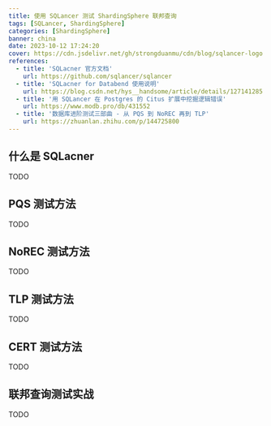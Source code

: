 ```yaml
---
title: 使用 SQLancer 测试 ShardingSphere 联邦查询
tags: [SQLancer, ShardingSphere]
categories: [ShardingSphere]
banner: china
date: 2023-10-12 17:24:20
cover: https://cdn.jsdelivr.net/gh/strongduanmu/cdn/blog/sqlancer-logo.png
references:
  - title: 'SQLacner 官方文档'
    url: https://github.com/sqlancer/sqlancer
  - title: 'SQLacner for Databend 使用说明'
    url: https://blog.csdn.net/hys__handsome/article/details/127141285
  - title: '用 SQLancer 在 Postgres 的 Citus 扩展中挖掘逻辑错误'
    url: https://www.modb.pro/db/431552
  - title: '数据库进阶测试三部曲 - 从 PQS 到 NoREC 再到 TLP'
    url: https://zhuanlan.zhihu.com/p/144725800
---
```


## 什么是 SQLacner

TODO

## PQS 测试方法

TODO

## NoREC 测试方法

TODO

## TLP 测试方法

TODO

## CERT 测试方法

TODO

## 联邦查询测试实战

TODO
